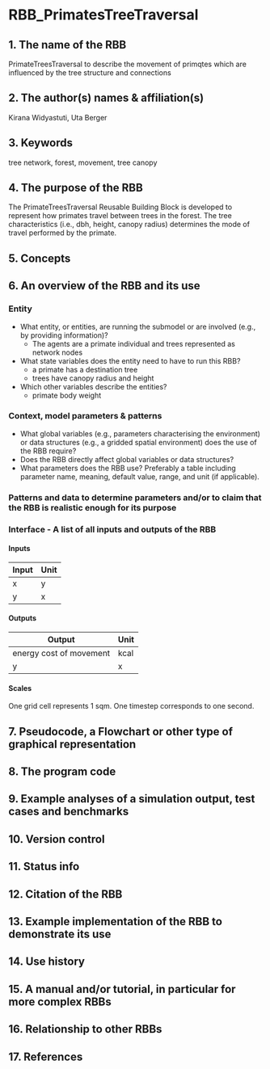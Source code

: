 # RBB_PrimatesTreeTraversal
## 1. The name of the RBB
PrimateTreesTraversal to describe the movement of primqtes which are influenced by the tree structure and connections

## 2. The author(s) names & affiliation(s)
Kirana Widyastuti, Uta Berger

## 3. Keywords
tree network, forest, movement, tree canopy

## 4. The purpose of the RBB
The PrimateTreesTraversal Reusable Building Block is developed to represent how primates travel between trees in the forest. The tree characteristics (i.e., dbh, height, canopy radius) determines the mode of travel performed by the primate.

## 5. Concepts

## 6. An overview of the RBB and its use

### Entity

- What entity, or entities, are running the submodel or are involved (e.g., by providing information)?
  - The agents are a primate individual and trees represented as network nodes   
- What state variables does the entity need to have to run this RBB?
  - a primate has a destination tree
  - trees have canopy radius and height
- Which other variables describe the entities?
  - primate body weight  

### Context, model parameters & patterns

+ What global variables (e.g., parameters characterising the environment) or data structures (e.g., a gridded spatial environment) does the use of the RBB require?
+ Does the RBB directly affect global variables or data structures?
+ What parameters does the RBB use? Preferably a table including parameter name, meaning, default value, range, and unit (if applicable). 

### Patterns and data to determine parameters and/or to claim that the RBB is realistic enough for its purpose

### Interface - A list of all inputs and outputs of the RBB
#### Inputs

| Input                 | Unit   |
|-----------------------|--------|
| x | y |
| y | x |

#### Outputs

| Output         | Unit     |
|----------------|----------|
| energy cost of movement | kcal |
| y | x |

#### Scales

One grid cell represents 1 sqm. One timestep corresponds to one second.

## 7. Pseudocode, a Flowchart or other type of graphical representation

## 8. The program code

## 9. Example analyses of a simulation output, test cases and benchmarks

## 10. Version control

## 11. Status info

## 12. Citation of the RBB

## 13. Example implementation of the RBB to demonstrate its use

## 14. Use history

## 15. A manual and/or tutorial, in particular for more complex RBBs

## 16. Relationship to other RBBs

## 17. References

